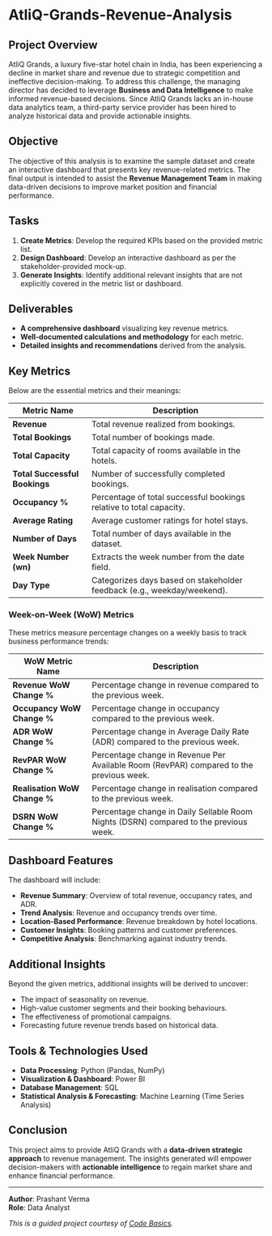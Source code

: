 # AtliQ-Grands-Revenue-Analysis

## Project Overview
AtliQ Grands, a luxury five-star hotel chain in India, has been experiencing a decline in market share and revenue due to strategic competition and ineffective decision-making. To address this challenge, the managing director has decided to leverage **Business and Data Intelligence** to make informed revenue-based decisions. Since AtliQ Grands lacks an in-house data analytics team, a third-party service provider has been hired to analyze historical data and provide actionable insights.

## Objective
The objective of this analysis is to examine the sample dataset and create an interactive dashboard that presents key revenue-related metrics. The final output is intended to assist the **Revenue Management Team** in making data-driven decisions to improve market position and financial performance.

## Tasks
1. **Create Metrics**: Develop the required KPIs based on the provided metric list.
2. **Design Dashboard**: Develop an interactive dashboard as per the stakeholder-provided mock-up.
3. **Generate Insights**: Identify additional relevant insights that are not explicitly covered in the metric list or dashboard.

## Deliverables
- **A comprehensive dashboard** visualizing key revenue metrics.
- **Well-documented calculations and methodology** for each metric.
- **Detailed insights and recommendations** derived from the analysis.

## Key Metrics
Below are the essential metrics and their meanings:

| Metric Name                 | Description |
|-----------------------------|----------------------------------------------------------------|
| **Revenue**                 | Total revenue realized from bookings. |
| **Total Bookings**          | Total number of bookings made. |
| **Total Capacity**          | Total capacity of rooms available in the hotels. |
| **Total Successful Bookings** | Number of successfully completed bookings. |
| **Occupancy %**             | Percentage of total successful bookings relative to total capacity. |
| **Average Rating**          | Average customer ratings for hotel stays. |
| **Number of Days**          | Total number of days available in the dataset. |
| **Week Number (wn)**        | Extracts the week number from the date field. |
| **Day Type**                | Categorizes days based on stakeholder feedback (e.g., weekday/weekend). |

### Week-on-Week (WoW) Metrics
These metrics measure percentage changes on a weekly basis to track business performance trends:

| WoW Metric Name             | Description |
|-----------------------------|----------------------------------------------------------------|
| **Revenue WoW Change %**    | Percentage change in revenue compared to the previous week. |
| **Occupancy WoW Change %**  | Percentage change in occupancy compared to the previous week. |
| **ADR WoW Change %**        | Percentage change in Average Daily Rate (ADR) compared to the previous week. |
| **RevPAR WoW Change %**     | Percentage change in Revenue Per Available Room (RevPAR) compared to the previous week. |
| **Realisation WoW Change %**| Percentage change in realisation compared to the previous week. |
| **DSRN WoW Change %**       | Percentage change in Daily Sellable Room Nights (DSRN) compared to the previous week. |

## Dashboard Features
The dashboard will include:
- **Revenue Summary**: Overview of total revenue, occupancy rates, and ADR.
- **Trend Analysis**: Revenue and occupancy trends over time.
- **Location-Based Performance**: Revenue breakdown by hotel locations.
- **Customer Insights**: Booking patterns and customer preferences.
- **Competitive Analysis**: Benchmarking against industry trends.

## Additional Insights
Beyond the given metrics, additional insights will be derived to uncover:
- The impact of seasonality on revenue.
- High-value customer segments and their booking behaviours.
- The effectiveness of promotional campaigns.
- Forecasting future revenue trends based on historical data.

## Tools & Technologies Used
- **Data Processing**: Python (Pandas, NumPy)
- **Visualization & Dashboard**: Power BI
- **Database Management**: SQL
- **Statistical Analysis & Forecasting**: Machine Learning (Time Series Analysis)

## Conclusion
This project aims to provide AtliQ Grands with a **data-driven strategic approach** to revenue management. The insights generated will empower decision-makers with **actionable intelligence** to regain market share and enhance financial performance.

---

**Author**: Prashant Verma  
**Role**: Data Analyst  

*This is a guided project courtesy of [Code Basics](https://codebasics.io/).*
